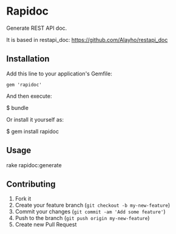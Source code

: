# Rapidoc

Generate REST API doc.

It is based in restapi_doc: https://github.com/Alayho/restapi_doc

## Installation

Add this line to your application's Gemfile:

    gem 'rapidoc'

And then execute:

  $ bundle

Or install it yourself as:

  $ gem install rapidoc

## Usage

  rake rapidoc:generate

## Contributing

1. Fork it
2. Create your feature branch (`git checkout -b my-new-feature`)
3. Commit your changes (`git commit -am 'Add some feature'`)
4. Push to the branch (`git push origin my-new-feature`)
5. Create new Pull Request
